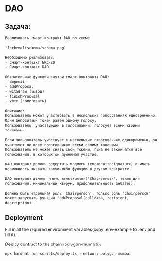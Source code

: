 # DAO

## Задача:
    Реализовать смарт-контракт DAO по схеме

    ![schema](schema/schema.png)

    Необходимо реализовать:
    - Смарт-контракт ERC-20
    - Смарт-контракт DAO

    Обязательные функции внутри смарт-контракта DAO:
    - deposit
    - addProposal
    - withdraw (вывод)
    - finishProposal
    - vote (голосовать)

    Описание:
    Пользователь может участвовать в нескольких голосованиях одновременно.
    Один депозитный токен равен одному голосу.
    Пользователь, участвующий в голосовании, голосует всеми своими токенами.

    Если пользователь участвует в нескольких голосованиях одновременно, он участвует во всех голосованиях всеми своими токенами.
    Пользователь не может снять свои токены, пока не закончатся все голосования, в которых он принимал участие.

    DAO контракт должен содержать подпись (encodeWithSignature) и иметь возможность вызвать какую-либо функцию в другом контракте.

    DAO контракт должен иметь constructor('Chairperson', токен для голосования, минимальный кворум, продолжительность дебатов).

    Должна быть отдельная роль 'Chairperson', только роль 'Chairperson' может запускать функцию 'addProposal(calldata, recipient, description)'.

## Deployment

Fill in all the required environment variables(copy .env-example to .env and fill it). 

Deploy contract to the chain (polygon-mumbai):
```shell
npx hardhat run scripts/deploy.ts --network polygon-mumbai
```
